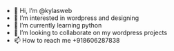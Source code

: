 - 👋 Hi, I’m @kylasweb
- 👀 I’m interested in wordpress and designing
- 🌱 I’m currently learning python
- 💞️ I’m looking to collaborate on my wordpress projects
- 📫 How to reach me +918606287838

<!---
kylasweb/kylasweb is a ✨ special ✨ repository because its `README.md` (this file) appears on your GitHub profile.
You can click the Preview link to take a look at your changes.
--->
